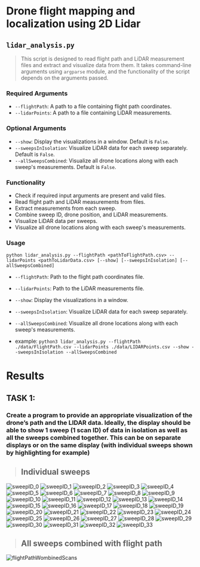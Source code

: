 # Drone flight mapping and localization using 2D Lidar

## `lidar_analysis.py`
> This script is designed to read flight path and LiDAR measurement files and extract and visualize data from them. It takes command-line arguments using `argparse` module, and the functionality of the script depends on the arguments passed.

### Required Arguments
- `--flightPath`: A path to a file containing flight path coordinates.
- `--lidarPoints`: A path to a file containing LiDAR measurements.

### Optional Arguments
- `--show`: Display the visualizations in a window. Default is `False`.
- `--sweepsInIsolation`: Visualize LiDAR data for each sweep separately. Default is `False`.
- `--allSweepsCombined`: Visualize all drone locations along with each sweep's measurements. Default is `False`.

### Functionality
- Check if required input arguments are present and valid files.
- Read flight path and LiDAR measurements from files.
- Extract measurements from each sweep.
- Combine sweep ID, drone position, and LiDAR measurements.
- Visualize LiDAR data per sweeps.
- Visualize all drone locations along with each sweep's measurements.

### Usage
`python lidar_analysis.py --flightPath <pathToFlightPath.csv> --lidarPoints <pathToLidarData.csv> [--show] [--sweepsInIsolation] [--allSweepsCombined]`

- `--flightPath`: Path to the flight path coordinates file.
- `--lidarPoints`: Path to the LiDAR measurements file.
- `--show`: Display the visualizations in a window.
- `--sweepsInIsolation`: Visualize LiDAR data for each sweep separately.
- `--allSweepsCombined`: Visualize all drone locations along with each sweep's measurements.

- example: `python3 lidar_analysis.py --flightPath ./data/FlightPath.csv --lidarPoints ./data/LIDARPoints.csv --show --sweepsInIsolation --allSweepsCombined`

# Results
## TASK 1:
### Create a program to provide an appropriate visualization of the drone’s path and the LIDAR data. Ideally, the display should be able to show 1 sweep (1 scan ID) of data in isolation as well as all the sweeps combined together. This can be on separate displays or on the same display (with individual sweeps shown by highlighting for example)
> ## Individual sweeps
![sweepID_0](output/sweepID_0.png)
![sweepID_1](output/sweepID_1.png)
![sweepID_2](output/sweepID_2.png)
![sweepID_3](output/sweepID_3.png)
![sweepID_4](output/sweepID_4.png)
![sweepID_5](output/sweepID_5.png)
![sweepID_6](output/sweepID_6.png)
![sweepID_7](output/sweepID_7.png)
![sweepID_8](output/sweepID_8.png)
![sweepID_9](output/sweepID_9.png)
![sweepID_10](output/sweepID_10.png)
![sweepID_11](output/sweepID_11.png)
![sweepID_12](output/sweepID_12.png)
![sweepID_13](output/sweepID_13.png)
![sweepID_14](output/sweepID_14.png)
![sweepID_15](output/sweepID_15.png)
![sweepID_16](output/sweepID_16.png)
![sweepID_17](output/sweepID_17.png)
![sweepID_18](output/sweepID_18.png)
![sweepID_19](output/sweepID_19.png)
![sweepID_20](output/sweepID_20.png)
![sweepID_21](output/sweepID_21.png)
![sweepID_22](output/sweepID_22.png)
![sweepID_23](output/sweepID_23.png)
![sweepID_24](output/sweepID_24.png)
![sweepID_25](output/sweepID_25.png)
![sweepID_26](output/sweepID_26.png)
![sweepID_27](output/sweepID_27.png)
![sweepID_28](output/sweepID_28.png)
![sweepID_29](output/sweepID_29.png)
![sweepID_30](output/sweepID_30.png)
![sweepID_31](output/sweepID_31.png)
![sweepID_32](output/sweepID_32.png)
![sweepID_33](output/sweepID_33.png)

> ## All sweeps combined with flight path
![flightPathWombinedScans](output/dronePathAndScans.png)
